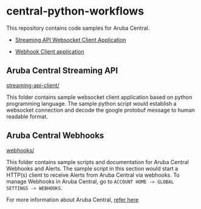 # central-python-workflows

This repository contains code samples for Aruba Central. 
- [Streaming API Websocket Client Application](streaming-api-client/)

- [Webhook Client application](webhooks/)


## Aruba Central Streaming API

[streaming-api-client/](streaming-api-client/)

This folder contains sample websocket client application based on python programming language. 
The sample python script would establish a websocket connection and decode the google protobuf message to human readable format.

## Aruba Central Webhooks

[webhooks/](webhooks/)

This folder contains sample scripts and documentation for Aruba Central Webhooks and Alerts. The sample script in this section would start a HTTP(s) client to receive Alerts from Aruba Central via webhooks. To manage Webhooks in Aruba Central, go to `ACCOUNT HOME -> GLOBAL SETTINGS -> WEBHOOKS`.

For more information about Aruba Central, [refer here](https://help.central.arubanetworks.com/latest/documentation/online_help/content/home.htm)
